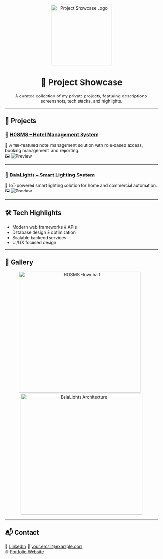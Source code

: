 <p align="center">
  <img src="./assets/showcase/logo.png" alt="Project Showcase Logo" width="200"/>
</p>

<h1 align="center">🚀 Project Showcase</h1>

<p align="center">
  A curated collection of my private projects, featuring descriptions, screenshots, tech stacks, and highlights.
</p>

---

## 📂 Projects

### 🔗 [HOSMS – Hotel Management System](./projects/HOSMS/HOSMS.md)  
📌 A full-featured hotel management solution with role-based access, booking management, and reporting.  
🖼️ ![Preview](./assets/hosms/dashboard.png)

---

### 🔗 [BalaLights – Smart Lighting System](./projects/BALALIGHTS/BALALIGHTS.md)  
📌 IoT-powered smart lighting solution for home and commercial automation.  
🖼️ ![Preview](./assets/balalights/lighting-demo.gif)

---

## 🛠️ Tech Highlights
- Modern web frameworks & APIs  
- Database design & optimization  
- Scalable backend services  
- UI/UX focused design  

---

## 📸 Gallery
<p align="center">
  <img src="./assets/hosms/flowchart.png" alt="HOSMS Flowchart" width="400"/>
  &nbsp;&nbsp;
  <img src="./assets/balalights/architecture.png" alt="BalaLights Architecture" width="400"/>
</p>

---

## 📬 Contact
💼 [LinkedIn]([https://linkedin.com/in/your-profile](https://www.linkedin,com/darrylcdmello))  
📧 your.email@example.com  
🌐 [Portfolio Website](https://darrylchrisdmello.com)
